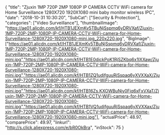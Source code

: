 {
	"title": "Zjuxin 1MP 720P 2MP 1080P IP CAMERA CCTV WiFi camera for Home Surveillance 1280X720 1920X1080 mini baby monitor wireless IPC",
	"date": "2018-10-31 10:30:20",
	"SubCat": ["Security & Protection"],
	"categories": ["Video Surveillance"],
	"thumbnailImage": "https://ae01.alicdn.com/kf/HTB1JEXmKv5TBuNjSspmq6yDRVXaf/Zjuxin-1MP-720P-2MP-1080P-IP-CAMERA-CCTV-WiFi-camera-for-Home-Surveillance-1280X720-1920X1080-mini.jpg_220x220.jpg",
	"BigImage": ["https://ae01.alicdn.com/kf/HTB1JEXmKv5TBuNjSspmq6yDRVXaf/Zjuxin-1MP-720P-2MP-1080P-IP-CAMERA-CCTV-WiFi-camera-for-Home-Surveillance-1280X720-1920X1080-mini.jpg","https://ae01.alicdn.com/kf/HTB1E0dickPoK1RjSZKbq6x1IXXaw/Zjuxin-1MP-720P-2MP-1080P-IP-CAMERA-CCTV-WiFi-camera-for-Home-Surveillance-1280X720-1920X1080-mini.jpg","https://ae01.alicdn.com/kf/HTB1ZQ1udjfguuRjSspaq6yXVXXaX/Zjuxin-1MP-720P-2MP-1080P-IP-CAMERA-CCTV-WiFi-camera-for-Home-Surveillance-1280X720-1920X1080-mini.jpg","https://ae01.alicdn.com/kf/HTB16Zs.KXOWBuNjy0Fiq6xFxVXaT/Zjuxin-1MP-720P-2MP-1080P-IP-CAMERA-CCTV-WiFi-camera-for-Home-Surveillance-1280X720-1920X1080-mini.jpg","https://ae01.alicdn.com/kf/HTB1VQ1udjfguuRjSspaq6yXVXXax/Zjuxin-1MP-720P-2MP-1080P-IP-CAMERA-CCTV-WiFi-camera-for-Home-Surveillance-1280X720-1920X1080-mini.jpg"],
	"actualPrice": 48.97,
	"comparePrice": 49.97,
	"linkurl": "http://s.click.aliexpress.com/e/bR0OkBra",
	"inStock": 75
}
